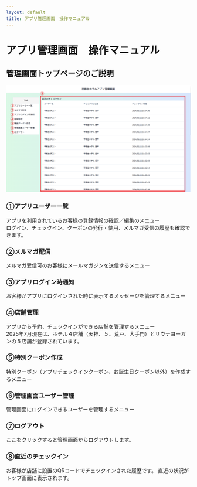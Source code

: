 ```yaml
---
layout: default
title: アプリ管理画面　操作マニュアル
---
```


# アプリ管理画面　操作マニュアル

## 管理画面トップページのご説明

![管理画面トップページ.png](admin-manual/管理画面トップページ.png)

### ①アプリユーザー一覧<br>
アプリを利用されているお客様の登録情報の確認／編集のメニュー<br>
ログイン、チェックイン、クーポンの発行・使用、メルマガ受信の履歴も確認できます。<br>

### ②メルマガ配信<br>
メルマガ受信可のお客様にメールマガジンを送信するメニュー<br>

### ③アプリログイン時通知<br>
お客様がアプリにログインされた時に表示するメッセージを管理するメニュー<br>

### ④店舗管理<br>
アプリから予約、チェックインができる店舗を管理するメニュー<br>
2025年7月現在は、ホテル４店舗（天神、５、荒戸、大手門）とサウナヨーガンの５店舗が登録されています。

### ⑤特別クーポン作成<br>
特別クーポン（アプリチェックインクーポン、お誕生日クーポン以外）を作成するメニュー

### ⑥管理画面ユーザー管理<br>
管理画面にログインできるユーザーを管理するメニュー

### ⑦ログアウト<br>
ここをクリックすると管理画面からログアウトします。

### ⑧直近のチェックイン<br>
お客様が店舗に設置のQRコードでチェックインされた履歴です。
直近の状況がトップ画面に表示されます。
